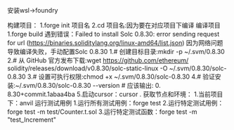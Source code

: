 安装wsl->foundry

构建项目：
    1.forge init 项目名
    2.cd 项目名:因为要在对应项目下编译
编译项目
    1.forge build
        遇到错误：Failed to install Solc 0.8.30: error sending request for 
            url (https://binaries.soliditylang.org/linux-amd64/list.json) 
        因为网络问题导致编译失败，手动配置Solc 0.8.30
            1.# 创建目标目录:mkdir -p ~/.svm/0.8.30
            2.# 从 GitHub 官方发布下载:wget https://github.com/ethereum/
              solidity/releases/download/v0.8.30/solc-static-linux -O ~/.svm/0.8.30/solc-0.8.30
            3.# 设置可执行权限:chmod +x ~/.svm/0.8.30/solc-0.8.30
            4.# 验证安装:~/.svm/0.8.30/solc-0.8.30 --version # 应该输出: 0.
              8.30+commit.1abaa4ba
            5.启动cursor：cursor .
获取节点和环境：
    1.当前项目下：anvil
运行测试用例
    1.运行所有测试用例：forge test
    2.运行特定测试用例：forge test -m test/Counter.t.sol
    3.运行特定测试函数：forge test -m "test_Increment"








